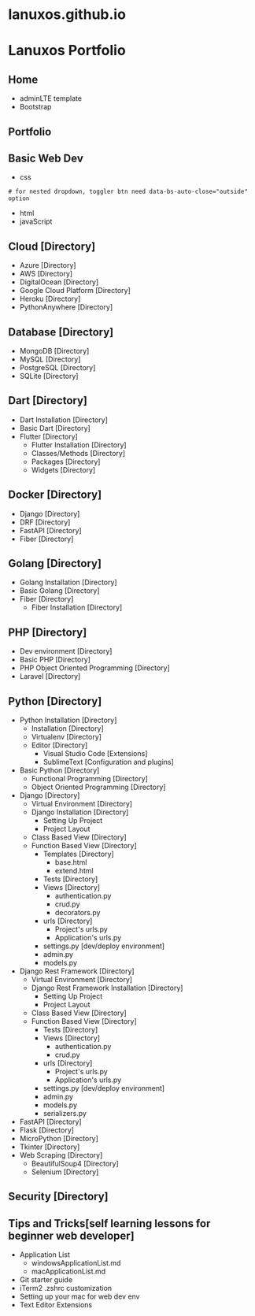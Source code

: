 # lanuxos.github.io
# Lanuxos Portfolio

## Home
- adminLTE template
- Bootstrap
## Portfolio
## Basic Web Dev
- css
```
# for nested dropdown, toggler btn need data-bs-auto-close="outside" option
```
- html
- javaScript
## Cloud [Directory]
- Azure [Directory]
- AWS [Directory]
- DigitalOcean [Directory]
- Google Cloud Platform [Directory]
- Heroku [Directory]
- PythonAnywhere [Directory]
## Database [Directory]
- MongoDB [Directory]
- MySQL [Directory]
- PostgreSQL [Directory]
- SQLite [Directory]
## Dart [Directory]
- Dart Installation [Directory]
- Basic Dart [Directory]
- Flutter [Directory]
    - Flutter Installation [Directory]
    - Classes/Methods [Directory]
    - Packages [Directory]
    - Widgets [Directory]
## Docker [Directory]
- Django [Directory]
- DRF [Directory]
- FastAPI [Directory]
- Fiber [Directory]
## Golang [Directory]
- Golang Installation [Directory]
- Basic Golang [Directory]
- Fiber [Directory]
    - Fiber Installation [Directory]
## PHP [Directory]
- Dev environment [Directory]
- Basic PHP [Directory]
- PHP Object Oriented Programming [Directory]
- Laravel [Directory]
## Python [Directory]
- Python Installation [Directory]
    - Installation [Directory]
    - Virtualenv [Directory]
    - Editor [Directory]
        - Visual Studio Code [Extensions]
        - SublimeText [Configuration and plugins]
- Basic Python [Directory]
    - Functional Programming [Directory]
    - Object Oriented Programming [Directory]
- Django [Directory]
    - Virtual Environment [Directory]
    - Django Installation [Directory]
        - Setting Up Project
        - Project Layout
    - Class Based View [Directory]
    - Function Based View [Directory]
        - Templates [Directory]
            - base.html
            - extend.html
        - Tests [Directory]
        - Views [Directory]
            - authentication.py
            - crud.py
            - decorators.py
        - urls [Directory]
            - Project's urls.py
            - Application's urls.py
        - settings.py [dev/deploy environment]
        - admin.py
        - models.py
- Django Rest Framework [Directory]
    - Virtual Environment [Directory]
    - Django Rest Framework Installation [Directory]
        - Setting Up Project
        - Project Layout
    - Class Based View [Directory]
    - Function Based View [Directory]
        - Tests [Directory]
        - Views [Directory]
            - authentication.py
            - crud.py
        - urls [Directory]
            - Project's urls.py
            - Application's urls.py
        - settings.py [dev/deploy environment]
        - admin.py
        - models.py
        - serializers.py
- FastAPI [Directory]
- Flask [Directory]
- MicroPython [Directory]
- Tkinter [Directory]
- Web Scraping [Directory]
    - BeautifulSoup4 [Directory]
    - Selenium [Directory]
## Security [Directory]
## Tips and Tricks[self learning lessons for beginner web developer]
- Application List
    - windowsApplicationList.md
    - macApplicationList.md
- Git starter guide
- iTerm2 .zshrc customization
- Setting up your mac for web dev env
- Text Editor Extensions